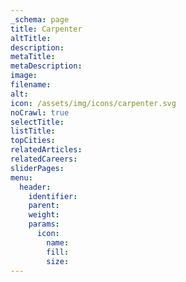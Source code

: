 ```yaml
---
_schema: page
title: Carpenter
altTitle:
description:
metaTitle:
metaDescription:
image:
filename:
alt:
icon: /assets/img/icons/carpenter.svg
noCrawl: true
selectTitle:
listTitle:
topCities:
relatedArticles:
relatedCareers:
sliderPages:
menu:
  header:
    identifier:
    parent:
    weight:
    params:
      icon:
        name:
        fill:
        size:
---
```

